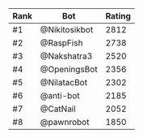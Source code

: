 Rank|Bot|Rating
---|---|---
#1|@Nikitosikbot|2812
#2|@RaspFish|2738
#3|@Nakshatra3|2520
#4|@OpeningsBot|2356
#5|@NilatacBot|2302
#6|@anti-bot|2185
#7|@CatNail|2052
#8|@pawnrobot|1850
